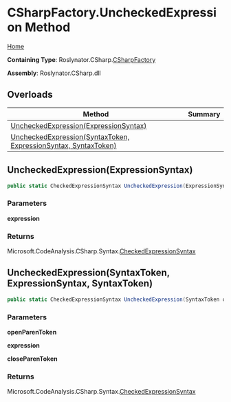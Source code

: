 # CSharpFactory\.UncheckedExpression Method

[Home](../../../../README.md)

**Containing Type**: Roslynator\.CSharp\.[CSharpFactory](../README.md)

**Assembly**: Roslynator\.CSharp\.dll

## Overloads

| Method | Summary |
| ------ | ------- |
| [UncheckedExpression(ExpressionSyntax)](#Roslynator_CSharp_CSharpFactory_UncheckedExpression_Microsoft_CodeAnalysis_CSharp_Syntax_ExpressionSyntax_) | |
| [UncheckedExpression(SyntaxToken, ExpressionSyntax, SyntaxToken)](#Roslynator_CSharp_CSharpFactory_UncheckedExpression_Microsoft_CodeAnalysis_SyntaxToken_Microsoft_CodeAnalysis_CSharp_Syntax_ExpressionSyntax_Microsoft_CodeAnalysis_SyntaxToken_) | |

## UncheckedExpression\(ExpressionSyntax\) <a name="Roslynator_CSharp_CSharpFactory_UncheckedExpression_Microsoft_CodeAnalysis_CSharp_Syntax_ExpressionSyntax_"></a>

```csharp
public static CheckedExpressionSyntax UncheckedExpression(ExpressionSyntax expression)
```

### Parameters

**expression**

### Returns

Microsoft\.CodeAnalysis\.CSharp\.Syntax\.[CheckedExpressionSyntax](https://docs.microsoft.com/en-us/dotnet/api/microsoft.codeanalysis.csharp.syntax.checkedexpressionsyntax)

## UncheckedExpression\(SyntaxToken, ExpressionSyntax, SyntaxToken\) <a name="Roslynator_CSharp_CSharpFactory_UncheckedExpression_Microsoft_CodeAnalysis_SyntaxToken_Microsoft_CodeAnalysis_CSharp_Syntax_ExpressionSyntax_Microsoft_CodeAnalysis_SyntaxToken_"></a>

```csharp
public static CheckedExpressionSyntax UncheckedExpression(SyntaxToken openParenToken, ExpressionSyntax expression, SyntaxToken closeParenToken)
```

### Parameters

**openParenToken**

**expression**

**closeParenToken**

### Returns

Microsoft\.CodeAnalysis\.CSharp\.Syntax\.[CheckedExpressionSyntax](https://docs.microsoft.com/en-us/dotnet/api/microsoft.codeanalysis.csharp.syntax.checkedexpressionsyntax)

